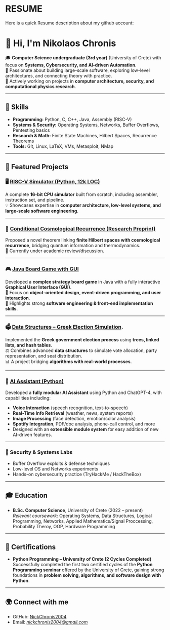 # RESUME
Here is a quick Resume description about my github account:

# 👋 Hi, I'm Nikolaos Chronis  

🎓 **Computer Science undergraduate (3rd year)** (University of Crete) with focus on **Systems, Cybersecurity, and AI-driven Automation**.  
🚀 Passionate about building large-scale software, exploring low-level architectures, and connecting theory with practice.  
📌 Actively working on projects in **computer architecture, security, and computational physics research**.  

---

## 🔧 Skills
- **Programming:** Python, C, C++, Java, Assembly (RISC-V)  
- **Systems & Security:** Operating Systems, Networks, Buffer Overflows, Pentesting basics  
- **Research & Math:** Finite State Machines, Hilbert Spaces, Recurrence Theorems  
- **Tools:** Git, Linux, LaTeX, VMs, Metasploit, NMap

---

## 📂 Featured Projects

### 🖥️ [RISC-V Simulator (Python, 12k LOC)](https://github.com/NickChronis2004/Risc-v-with-Python)
A complete **16-bit CPU simulator** built from scratch, including assembler, instruction set, and pipeline.  
💡 Showcases expertise in **computer architecture, low-level systems, and large-scale software engineering**.  

---

### 🌌 [Conditional Cosmological Recurrence (Research Preprint)]([https://zenodo.org/records/16890434](https://github.com/NickChronis2004/CCR-theorem))
Proposed a novel theorem linking **finite Hilbert spaces with cosmological recurrence**, bridging quantum information and thermodynamics.  
📖 Currently under academic review/discussion.  

---

### 🎮 [Java Board Game with GUI](https://github.com/NickChronis2004/Complex-Board-Game)
Developed a **complex strategy board game** in Java with a fully interactive **Graphical User Interface (GUI)**.  
🧩 Focus on **object-oriented design, event-driven programming, and user interaction**.  
🎨 Highlights strong **software engineering & front-end implementation skills**.  

---

### 🗳️ [Data Structures – Greek Election Simulation](https://github.com/NickChronis2004/Greek-Voting-System-Using-Data-Structures).
Implemented the **Greek government election process** using **trees, linked lists, and hash tables**.  
⚖️ Combines advanced **data structures** to simulate vote allocation, party representation, and seat distribution.  
📊 A project bridging **algorithms with real-world processes**.

---

### 🧠 [AI Assistant (Python)](https://github.com/NickChronis2004/AI-ASSISTANT)  
Developed a **fully modular AI Assistant** using Python and ChatGPT-4, with capabilities including:  
- **Voice Interaction** (speech recognition, text-to-speech)  
- **Real-Time Info Retrieval** (weather, news, system reports)  
- **Image Processing** (face detection, emotion/color analysis)  
- **Spotify Integration**, PDF/doc analysis, phone-call control, and more  
- Designed with an **extensible module system** for easy addition of new AI-driven features.

---

### 🔐 Security & Systems Labs
- Buffer Overflow exploits & defense techniques  
- Low-level OS and Networks experiments  
- Hands-on cybersecurity practice (TryHackMe / HackTheBox)  

---

## 🎓 Education
- **B.Sc. Computer Science**, University of Crete (2022 – present)  
  *Relevant coursework:* Operating Systems, Data Structures, Logical Programming, Networks, Applied Mathematics/Signal     Proccessing, Probability Theroy, OOP, Hardware Programming

---

## 📜 Certifications
- **Python Programming – University of Crete (2 Cycles Completed)**  
  Successfully completed the first two certified cycles of the **Python Programming seminar** offered by the University of Crete, gaining strong foundations in **problem solving, algorithms, and software design with Python**.

---

## 🌍 Connect with me
- GitHub: [NickChronis2004](https://github.com/NickChronis2004)   
- Email: *nickchronis2004@gmail.com*  

